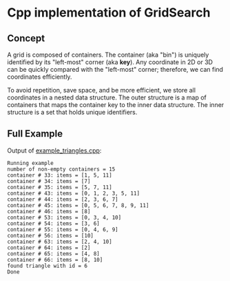 # Cpp implementation of GridSearch

## Concept

A grid is composed of containers. The container (aka "bin") is uniquely identified by its "left-most" corner (aka **key**). Any coordinate in 2D or 3D can be quickly compared with the "left-most" corner; therefore, we can find coordinates efficiently.

To avoid repetition, save space, and be more efficient, we store all coordinates in a nested data structure. The outer structure is a map of containers that maps the container key to the inner data structure. The inner structure is a set that holds unique identifiers.

## Full Example

Output of [example_triangles.cpp](https://github.com/cpmech/cpp-grid-search/blob/main/example_triangles.cpp):

```text
Running example
number of non-empty containers = 15
container # 33: items = [1, 5, 11]
container # 34: items = [7]
container # 35: items = [5, 7, 11]
container # 43: items = [0, 1, 2, 3, 5, 11]
container # 44: items = [2, 3, 6, 7]
container # 45: items = [0, 5, 6, 7, 8, 9, 11]
container # 46: items = [8]
container # 53: items = [0, 3, 4, 10]
container # 54: items = [3, 6]
container # 55: items = [0, 4, 6, 9]
container # 56: items = [10]
container # 63: items = [2, 4, 10]
container # 64: items = [2]
container # 65: items = [4, 8]
container # 66: items = [8, 10]
found triangle with id = 6
Done
```
